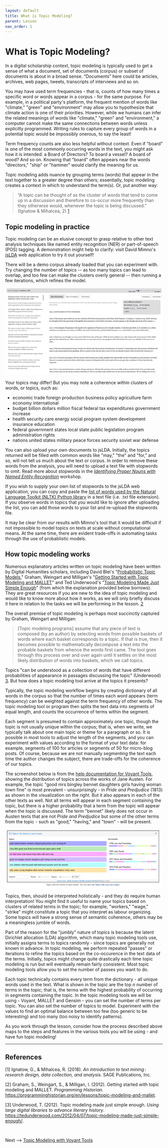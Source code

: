 ```yaml
---
layout: default
title: What is Topic Modeling?
parent: Lesson
nav_order: 1
---
```


# What is Topic Modeling?

In a digital scholarship context, topic modeling is typically used to get a sense of what a document, set of documents (corpus) or subset of documents is about in a broad sense. “Documents” here could be articles, archives, web pages, tweets, transcripts of interviews and so on. 

You may have used term frequencies - that is, counts of how many times a specific word or words appear in a corpus - for the same purpose. For example, in a political party's platform, the frequent mention of words like "climate," "green" and "environment" may allow you to hypothesize that climate action is one of their priorities. However, while we humans can infer the related meanings of words like "climate," "green" and "environment," a computer cannot make the same connections between words unless explicitly programmed. Writing rules to capture every group of words in a potential topic would be impossibly onerous, to say the least! 

Term frequency counts are also less helpful without context. Even if "board" is one of the most commonly occurring words in the text, you might ask how it is intended: a Board of Directors? To board a vessel? A board of wood? And so on. Knowing that "board" often appears near the words "directors," "ship" or "hammer" would clarify the meaning for us. 

Topic modeling adds nuance by grouping terms (words) that appear in the text together to a greater degree than others; essentially, topic modeling creates a context in which to understand the term(s). Or, put another way:

> “A topic can be thought of as the cluster of words that tend to come up in a discussion and therefore to co-occur more frequently than they otherwise would, whenever the topic is being discussed.” (Ignatow & Mihalcea, 2) [1](#1)

## Topic modeling in practice

Topic modeling can be an elusive concept to grasp relative to other text analysis techniques like named entity recognition (NER) or part-of-speech (POS) tagging. A demonstration might help to clarify: visit David Mimno's [jsLDA](https://mimno.infosci.cornell.edu/jsLDA/jslda.html) web application to try it out yourself!

There will be a demo corpus already loaded that you can experiment with. Try changing the number of topics -- as too many topics can lead to overlap, and too few can make the clusters overly general -- then running a few iterations, which refines the model.

![Screenshot of Mimno's jsLDA interface with topics as described in the next paragraph](assets/img/mimno-eg.png)

Your topics may differ! But you may note a coherence within clusters of words, or topics, such as:
* economic trade foreign production business policy agriculture farm economy international
* budget billion dollars million fiscal federal tax expenditures government increase
* health security care energy social program system development insurance education
* federal government states local state public legislation program administration rights
* nations united states military peace forces security soviet war defense

You can also upload your own documents to jsLDA. Initially, the topics returned will be filled with common words like "may," "the" and "for," and so, will not tell us much about the text or corpus. In order to remove these words from the analysis, you will need to upload a text file with stopwords to omit. Read more about stopwords in the [*Identifying Proper Nouns with Named Entity Recognition*](https://scds.github.io/text-analysis-2/ner.html#stop-word-removal) workshop.

If you wish to supply your own list of stopwords to the jsLDA web application, you can copy and paste the [list of words used by the Natural Language Toolkit (NLTK) Python library](https://gist.github.com/sebleier/554280) in a text file (i.e. .txt file extension). If you observe words in topics that you would like to ignore after uploading the list, you can add those words to your list and re-upload the stopwords file.

It may be clear from our results with Mimno's tool that it would be difficult if not impossible to model topics on texts at scale without computational means. At the same time, there are evident trade-offs in automating tasks through the use of probablistic models.

## How topic modeling works

Numerous explanatory articles written on topic modeling have been written by Digital Humanities scholars, including David Blei's "[Probabilistic Topic Models](https://www.cs.columbia.edu/~blei/papers/Blei2012.pdf)," Graham, Weingart and Milligan's "[Getting Started with Topic Modeling and MALLET](https://programminghistorian.org/en/lessons/topic-modeling-and-mallet)" and Ted Underwood's "[Topic Modeling Made Just Simple Enough](https://tedunderwood.com/2012/04/07/topic-modeling-made-just-simple-enough/)" (from which the explanation provided below borrows). They are great resources if you are new to the idea of topic modeling and would like to know more about how it works, as we will only briefly discuss it here in relation to the tasks we will be performing in the lesson. [2](#2)

The overall premise of topic modeling is perhaps most succinctly captured by Graham, Weingart and Milligan: 

> \[Topic modeling programs] assume that any piece of text is composed (by an author) by selecting words from possible baskets of words where
> each basket corresponds to a topic. If that is true, then it becomes possible to mathematically decompose a text into the probable baskets
> from whence the words first came. The tool goes through this process over and over again until it settles on the most likely distribution
> of words into baskets, which we call topics.

Topics "can be understood as a collection of words that have different probabilities of appearance in passages discussing the topic" (Underwood) [3](#3). But how does a topic modeling tool arrive at the topics it presents?

Typically, the topic modeling workflow begins by creating dictionary of all words in the corpus so that the number of times each word appears (term frequency) can be weighted against the term frequency of other words. The topic modeling tool or program then splits the text data into segments of equal length, and counts the occurrence of terms within the segment. 

Each segment is presumed to contain approximately one topic, though the topic is not usually unique within the corpus; that is, when we write, we typically talk about one main topic or theme for a paragraph or so. It is possible in most tools to adjust the length of the segments, and you can experiment with values according to the format of your text data: for example, segments of 100 for articles or segments of 50 for micro-blog posts. Of course, because we are not manually segmenting the text each time the author changes the subject, there are trade-offs for the coherence of our topics.

The screenshot below is from the [help documentation for Voyant Tools](https://voyant-tools.org/docs/#!/guide/topics), showing the distribution of topics across the works of Jane Austen. For example, the topic "good mrs bingley bennet daughters girls having woman town fine" is most prevalent - unsurprisingly - in *Pride and Predjudice* (1813) as shown in the visualization on the right. But it also appears in each of the other texts as well. Not all terms will appear in each segment containing the topic, but there is a higher probability that a term from the topic will appear when the topic is discussed. The term "bennet" likely does not occur in Austen texts that are not *Pride and Predjudice* but some of the other terms from the topic - such as "good," "having," and "town" - will be present. 

![Screenshot showing a color-coded visualization of topics as they are distributed across Love and Friendship, Lady Susan, Sense and Sensibility and Pride and Prejudice; each text contains each of the 10 topics to a greater or lesser extent](assets/img/topic-distribution-Voyant.png)

Topics, then, should be interpreted holistically - and they do require human interpretation! You might find it useful to name your topics based on clusters of related terms in the topic; for example, "workers," "wage," "strike" might constitute a topic that you interpret as labour organizing. Some topics will have a strong sense of semantic coherence, others may be a meaningless jumble of words.  

Part of the reason for the "jumbly" nature of topics is because the latent Dirichlet allocation (LDA) algorithm, which many topic modeling tools use, initially assigns terms to topics randomly - since topics are generally not known in advance. In topic modeling, we perform repeated "passes" or iterations to refine the topics based on the co-occurence in the text data of the terms. Initially, topics might change quite drastically each time topic modeling is run but will eventually remain fairly consistent. Most topic modeling tools allow you to set the number of passes you want to do.

Each topic technically contains every term from the dictionary - all unique words used in the text. What is shown in the topic are the top *n* number of terms in the topic; that is, the terms with the highest probability of occurring in segments containing the topic. In the topic modeling tools we will be using - Voyant, MALLET and Gensim - you can set the number of terms per topic. You can also set the number of topics to model. Experiment with the values to find an optimal balance between too few (too generic to be interesting) and too many (too noisy to identify patterns).  

As you work through the lesson, consider how the process described above maps to the steps and features in the various tools you will be using - and have fun topic modeling!

<hr />

## References

<a id="1">\[1] </a>Ignatow, G., & Mihalcea, R. (2018). *An introduction to text mining : research design, data collection, and analysis.* SAGE Publications, Inc.

<a id="2">\[2] </a>Graham, S., Weingart, S., & Milligan, I. (2012). Getting started with topic modeling and MALLET. *Programming Historian.* https://programminghistorian.org/en/lessons/topic-modeling-and-mallet.

<a id="3">\[3] </a>Underwood, T. (2012). Topic modeling made just simple enough. *Using large digital libraries to advance literary history*. https://tedunderwood.com/2012/04/07/topic-modeling-made-just-simple-enough/.

<br />

Next --> [Topic Modeling with Voyant Tools](tmv.html)
